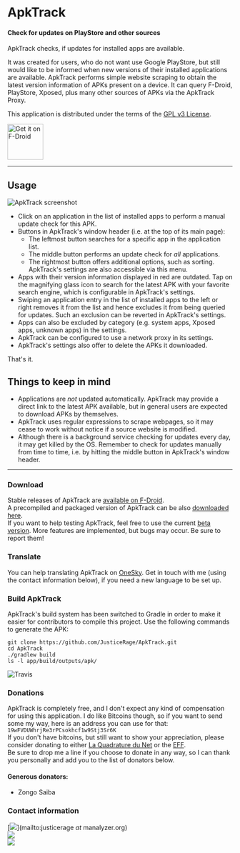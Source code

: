 # ApkTrack

#### Check for updates on PlayStore and other sources

ApkTrack checks, if updates for installed apps are available.

It was created for users, who do not want use Google PlayStore, but still would like to be informed when new versions of their installed applications are available.  ApkTrack performs simple website scraping to obtain the latest version information of APKs present on a device.  It can query F-Droid, PlayStore, Xposed, plus many other sources of APKs via the ApkTrack Proxy.

This application is distributed under the terms of the [GPL v3 License](https://www.gnu.org/licenses/gpl.html).

<a href="https://f-droid.org/packages/fr.kwiatkowski.ApkTrack/" target="_blank">
<img src="https://f-droid.org/badge/get-it-on.png" alt="Get it on F-Droid" height="80"/></a>

-------------------------------

## Usage

![ApkTrack screenshot](http://img11.hostingpics.net/pics/161407screenshot.png)

* Click on an application in the list of installed apps to perform a manual update check for this APK.
* Buttons in ApkTrack's window header (i.e. at the top of its main page):
   * The leftmost button searches for a specific app in the application list.
   * The middle button performs an update check for *all* applications.
   * The rightmost button offers additional options, such as sorting.  ApkTrack's settings are also accessible via this menu.
* Apps with their version information displayed in red are outdated.  Tap on the magnifying glass icon to search for the latest APK with your favorite search engine, which is configurable in ApkTrack's settings.
* Swiping an application entry in the list of installed apps to the left or right removes it from the list and hence excludes it from being queried for updates.  Such an exclusion can be reverted in ApkTrack's settings.
* Apps can also be excluded by category (e.g. system apps, Xposed apps, unknown apps) in the settings.
* ApkTrack can be configured to use a network proxy in its settings.
* ApkTrack's settings also offer to delete the APKs it downloaded.

That's it.

## Things to keep in mind

* Applications are *not* updated automatically.  ApkTrack may provide a direct link to the latest APK available, but in general users are expected to download APKs by themselves.
* ApkTrack uses regular expressions to scrape webpages, so it may cease to work without notice if a source website is modified.
* Although there is a background service checking for updates every day, it may get killed by the OS.  Remember to check for updates manually from time to time, i.e. by hitting the middle button in ApkTrack's window header.

-------------------------------

### Download
Stable releases of ApkTrack are [available on F-Droid](https://f-droid.org/packages/fr.kwiatkowski.ApkTrack/).   
A precompiled and packaged version of ApkTrack can be also [downloaded here](http://apktrack.kwiatkowski.fr/apk/ApkTrack.apk).   
If you want to help testing ApkTrack, feel free to use the current [beta version](http://apktrack.kwiatkowski.fr/apk/ApkTrack_beta.apk).  More features are implemented, but bugs may occur.  Be sure to report them!

### Translate
You can help translating ApkTrack on [OneSky](https://apktrack.oneskyapp.com/).  Get in touch with me (using the contact information below), if you need a new language to be set up.

### Build ApkTrack
ApkTrack's build system has been switched to Gradle in order to make it easier for contributors to compile this project.  Use the following commands to generate the APK:

```
git clone https://github.com/JusticeRage/ApkTrack.git
cd ApkTrack
./gradlew build
ls -l app/build/outputs/apk/
```

![Travis](https://travis-ci.org/JusticeRage/ApkTrack.svg?branch=beta)

### Donations
ApkTrack is completely free, and I don't expect any kind of compensation for using this application.  I do like Bitcoins though, so if you want to send some my way, here is an address you can use for that: ```19wFVDUWhrjRe3rPCsokhcf1w9Stj3Sr6K```  
If you don't have bitcoins, but still want to show your appreciation, please consider donating to either [La Quadrature du Net](https://support.laquadrature.net/) or the [EFF](https://supporters.eff.org/donate/).   
Be sure to drop me a line if you choose to donate in any way, so I can thank you personally and add you to the list of donators below.

#### Generous donators:
- Zongo Saiba

### Contact information
[![](https://manalyzer.org/static/mail.png)](mailto:justicerage *at* manalyzer.org)   
[![](https://manalyzer.org/static/twitter.png)](https://twitter.com/JusticeRage)   
[![](https://manalyzer.org/static/gpg.png)](https://pgp.mit.edu/pks/lookup?op=vindex&search=0x40E9F0A8F5EA8754)
